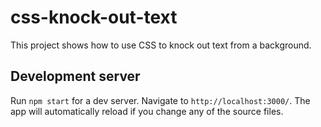 # css-knock-out-text

This project shows how to use CSS to knock out text from a background.

## Development server

Run `npm start` for a dev server. Navigate to `http://localhost:3000/`. The app will automatically reload if you change any of the source files.
